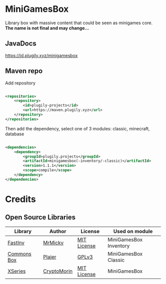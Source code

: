 # MiniGamesBox

Library box with massive content that could be seen as minigames core.
**The name is not final and may change...**

## JavaDocs

https://jd.plugily.xyz/minigamesbox

## Maven repo

Add repository

```xml

<repositories>
    <repository>
        <id>plugily-projects</id>
        <url>https://maven.plugily.xyz</url>
    </repository>
</repositories>
```

Then add the dependency, select one of 3 modules: classic, minecraft, database

```xml

<dependencies>
    <dependency>
        <groupId>plugily.projects</groupId>
        <artifactId>minigamesbox(-inventory/-classic)</artifactId>
        <version>1.1.1</version>
        <scope>compile</scope>
    </dependency>
</dependencies>
```

# Credits

## Open Source Libraries

| Library                                              | Author                                        | License                                                                       | Used on module         |
|------------------------------------------------------|-----------------------------------------------|-------------------------------------------------------------------------------|------------------------|
| [FastInv](https://github.com/MrMicky-FR/FastInv)     | [MrMicky](https://github.com/MrMicky-FR)      | [MIT License](https://github.com/MrMicky-FR/FastInv/blob/master/LICENSE)      | MiniGamesBox Inventory |
| [Commons Box](https://github.com/Plajer/Commons-Box) | [Plajer](https://github.com/Plajer)           | [GPLv3](https://github.com/Plajer/Commons-Box/blob/master/LICENSE.md)         | MiniGamesBox Classic   |
| [XSeries](https://github.com/CryptoMorin/XSeries)    | [CryptoMorin](https://github.com/CryptoMorin) | [MIT License](https://github.com/CryptoMorin/XSeries/blob/master/LICENSE.txt) | MiniGamesBox           |

